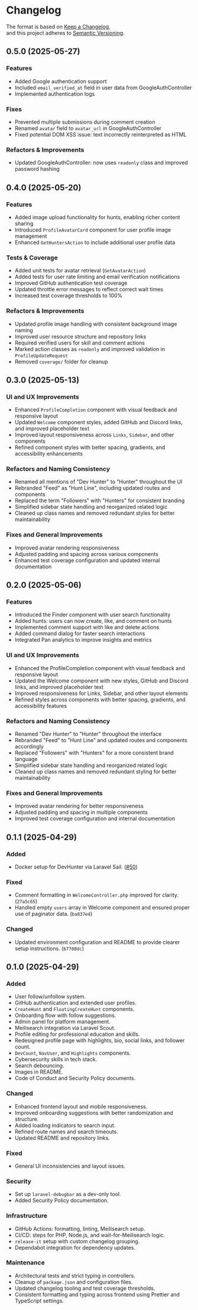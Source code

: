 # Changelog

The format is based on [Keep a Changelog](https://keepachangelog.com/en/1.0.0/),  
and this project adheres to [Semantic Versioning](https://semver.org/spec/v2.0.0.html).

## 0.5.0 (2025-05-27)

### Features

- Added Google authentication support
- Included `email_verified_at` field in user data from GoogleAuthController
- Implemented authentication logs

### Fixes

- Prevented multiple submissions during comment creation
- Renamed `avatar` field to `avatar_url` in GoogleAuthController
- Fixed potential DOM XSS issue: text incorrectly reinterpreted as HTML

### Refactors & Improvements

- Updated GoogleAuthController: now uses `readonly` class and improved password hashing

## 0.4.0 (2025-05-20)

### Features

- Added image upload functionality for hunts, enabling richer content sharing
- Introduced `ProfileAvatarCard` component for user profile image management
- Enhanced `GetHuntersAction` to include additional user profile data

### Tests & Coverage

- Added unit tests for avatar retrieval (`GetAvatarAction`)
- Added tests for user rate limiting and email verification notifications
- Improved GitHub authentication test coverage
- Updated throttle error messages to reflect correct wait times
- Increased test coverage thresholds to 100%

### Refactors & Improvements

- Updated profile image handling with consistent background image naming
- Improved user resource structure and repository links
- Required verified users for skill and comment actions
- Marked action classes as `readonly` and improved validation in `ProfileUpdateRequest`
- Removed `coverage/` folder for cleanup

## 0.3.0 (2025-05-13)

### UI and UX Improvements

- Enhanced `ProfileCompletion` component with visual feedback and responsive layout
- Updated `Welcome` component styles, added GitHub and Discord links, and improved placeholder text
- Improved layout responsiveness across `Links`, `Sidebar`, and other components
- Refined component styles with better spacing, gradients, and accessibility enhancements

### Refactors and Naming Consistency

- Renamed all mentions of "Dev Hunter" to "Hunter" throughout the UI
- Rebranded "Feed" as "Hunt Line", including updated routes and components
- Replaced the term "Followers" with "Hunters" for consistent branding
- Simplified sidebar state handling and reorganized related logic
- Cleaned up class names and removed redundant styles for better maintainability

### Fixes and General Improvements

- Improved avatar rendering responsiveness
- Adjusted padding and spacing across various components
- Enhanced test coverage configuration and updated internal documentation

## 0.2.0 (2025-05-06)

### Features

- Introduced the Finder component with user search functionality
- Added hunts: users can now create, like, and comment on hunts
- Implemented comment support with like and delete actions
- Added command dialog for faster search interactions
- Integrated Pan analytics to improve insights and metrics

### UI and UX Improvements

- Enhanced the ProfileCompletion component with visual feedback and responsive layout
- Updated the Welcome component with new styles, GitHub and Discord links, and improved placeholder text
- Improved responsiveness for Links, Sidebar, and other layout elements
- Refined styles across components with better spacing, gradients, and accessibility features

### Refactors and Naming Consistency

- Renamed "Dev Hunter" to "Hunter" throughout the interface
- Rebranded "Feed" to "Hunt Line" and updated routes and components accordingly
- Replaced "Followers" with "Hunters" for a more consistent brand language
- Simplified sidebar state handling and reorganized related logic
- Cleaned up class names and removed redundant styling for better maintainability

### Fixes and General Improvements

- Improved avatar rendering for better responsiveness
- Adjusted padding and spacing in multiple components
- Improved test coverage configuration and internal documentation

## 0.1.1 (2025-04-29)

### Added

- Docker setup for DevHunter via Laravel Sail. ([#50](https://github.com/akira-io/devhunter/pull/50))

### Fixed

- Comment formatting in `WelcomeController.php` improved for clarity. (`27a5c65`)
- Handled empty `users` array in Welcome component and ensured proper use of paginator data. (`ba837e4`)

### Changed

- Updated environment configuration and README to provide clearer setup instructions. (`67708dc`)

## 0.1.0 (2025-04-29)

### Added

- User follow/unfollow system.
- GitHub authentication and extended user profiles.
- `CreateHunt` and `FloatingCreateHunt` components.
- Onboarding flow with follow suggestions.
- Admin panel for platform management.
- Meilisearch integration via Laravel Scout.
- Profile editing for professional education and skills.
- Redesigned profile page with highlights, bio, social links, and follower count.
- `DevCount`, `NavUser`, and `Highlights` components.
- Cybersecurity skills in tech stack.
- Search debouncing.
- Images in README.
- Code of Conduct and Security Policy documents.

### Changed

- Enhanced frontend layout and mobile responsiveness.
- Improved onboarding suggestions with better randomization and structure.
- Added loading indicators to search input.
- Refined route names and search timeouts.
- Updated README and repository links.

### Fixed

- General UI inconsistencies and layout issues.

### Security

- Set up `laravel-debugbar` as a dev-only tool.
- Added Security Policy documentation.

### Infrastructure

- GitHub Actions: formatting, linting, Meilisearch setup.
- CI/CD: steps for PHP, Node.js, and wait-for-Meilisearch logic.
- `release-it` setup with custom changelog grouping.
- Dependabot integration for dependency updates.

### Maintenance

- Architectural tests and strict typing in controllers.
- Cleanup of `package.json` and configuration files.
- Updated changelog tooling and test coverage thresholds.
- Consistent formatting and typing across frontend using Prettier and TypeScript settings.
